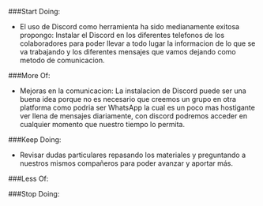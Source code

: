 ###Start Doing:
- El uso de Discord como herramienta ha sido medianamente exitosa propongo: Instalar el Discord en los diferentes telefonos de los colaboradores para poder llevar a todo lugar la informacion de lo que se va trabajando y los diferentes mensajes que vamos dejando como metodo de comunicacion.

###More Of:
- Mejoras en la comunicacion: La instalacion de Discord puede ser una buena idea porque no es necesario que creemos un grupo en otra platforma como podria ser WhatsApp la cual es un poco mas hostigante ver llena de mensajes diariamente, con discord podremos acceder en cualquier momento que nuestro tiempo lo permita. 

###Keep Doing:
- Revisar dudas particulares repasando los materiales y preguntando a nuestros mismos compañeros para poder avanzar y aportar más. 

###Less Of:


###Stop Doing:
